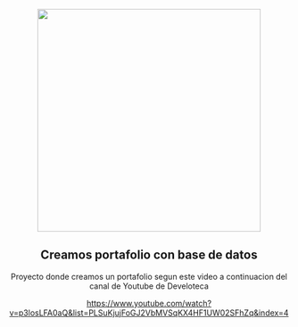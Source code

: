 <p align="center"><a href="https://laravel.com" target="_blank"><img src="https://raw.githubusercontent.com/laravel/art/master/logo-lockup/5%20SVG/2%20CMYK/1%20Full%20Color/laravel-logolockup-cmyk-red.svg" width="400"></a></p>

<h2 align="center">
Creamos portafolio con base de datos 
</h2>
<p align="center">
Proyecto donde creamos un portafolio segun este video a continuacion del
canal de Youtube de Develoteca 
</p>
<p align="center">
<a href="https://www.youtube.com/watch?v=p3losLFA0aQ&list=PLSuKjujFoGJ2VbMVSqKX4HF1UW02SFhZq&index=4" target="_blank">
https://www.youtube.com/watch?v=p3losLFA0aQ&list=PLSuKjujFoGJ2VbMVSqKX4HF1UW02SFhZq&index=4
</a>
</p>
